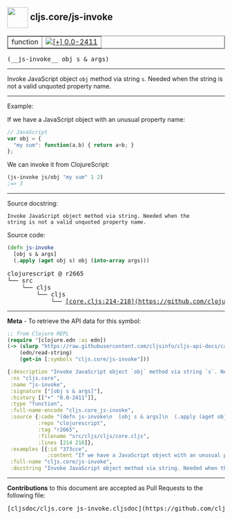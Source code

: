 ## <img width="48px" valign="middle" src="http://i.imgur.com/Hi20huC.png"> cljs.core/js-invoke

 <table border="1">
<tr>

<td>function</td>
<td><a href="https://github.com/cljsinfo/cljs-api-docs/tree/0.0-2411"><img valign="middle" alt="[+] 0.0-2411" src="https://img.shields.io/badge/+-0.0--2411-lightgrey.svg"></a> </td>
</tr>
</table>

 <samp>
(__js-invoke__ obj s & args)<br>
</samp>

---

Invoke JavaScript object `obj` method via string `s`. Needed when the string is
not a valid unquoted property name.

---

Example:

If we have a JavaScript object with an unusual property name:

```js
// JavaScript
var obj = {
  "my sum": function(a,b) { return a+b; }
};
```

We can invoke it from ClojureScript:

```clj
(js-invoke js/obj "my sum" 1 2)
;=> 3
```

---


Source docstring:

```
Invoke JavaScript object method via string. Needed when the
string is not a valid unquoted property name.
```

Source code:

```clj
(defn js-invoke
  [obj s & args]
  (.apply (aget obj s) obj (into-array args)))
```

 <pre>
clojurescript @ r2665
└── src
    └── cljs
        └── cljs
            └── <ins>[core.cljs:214-218](https://github.com/clojure/clojurescript/blob/r2665/src/cljs/cljs/core.cljs#L214-L218)</ins>
</pre>


---

__Meta__ - To retrieve the API data for this symbol:

```clj
;; from Clojure REPL
(require '[clojure.edn :as edn])
(-> (slurp "https://raw.githubusercontent.com/cljsinfo/cljs-api-docs/catalog/cljs-api.edn")
    (edn/read-string)
    (get-in [:symbols "cljs.core/js-invoke"]))
```

```clj
{:description "Invoke JavaScript object `obj` method via string `s`. Needed when the string is\nnot a valid unquoted property name.",
 :ns "cljs.core",
 :name "js-invoke",
 :signature ["[obj s & args]"],
 :history [["+" "0.0-2411"]],
 :type "function",
 :full-name-encode "cljs.core_js-invoke",
 :source {:code "(defn js-invoke\n  [obj s & args]\n  (.apply (aget obj s) obj (into-array args)))",
          :repo "clojurescript",
          :tag "r2665",
          :filename "src/cljs/cljs/core.cljs",
          :lines [214 218]},
 :examples [{:id "373cce",
             :content "If we have a JavaScript object with an unusual property name:\n\n```js\n// JavaScript\nvar obj = {\n  \"my sum\": function(a,b) { return a+b; }\n};\n```\n\nWe can invoke it from ClojureScript:\n\n```clj\n(js-invoke js/obj \"my sum\" 1 2)\n;=> 3\n```"}],
 :full-name "cljs.core/js-invoke",
 :docstring "Invoke JavaScript object method via string. Needed when the\nstring is not a valid unquoted property name."}

```

---

__Contributions__ to this document are accepted as Pull Requests to the following file:

 <pre>
[cljsdoc/cljs.core_js-invoke.cljsdoc](https://github.com/cljsinfo/cljs-api-docs/blob/master/cljsdoc/cljs.core_js-invoke.cljsdoc)
</pre>

